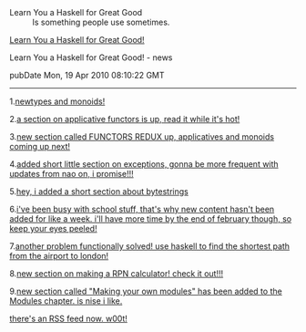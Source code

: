 
<dl>
  <dt>Learn You a Haskell for Great Good</dt>
  <dd>Is something people use sometimes.</dd>
</dl>



[Learn You a Haskell for Great Good!](http://learnyouahaskell.com)

Learn You a Haskell for Great Good! - news

pubDate Mon, 19 Apr 2010 08:10:22 GMT

---

1.[newtypes and monoids!](http://learnyouahaskell.com/chapters)

2.[a section on applicative functors is up, read it while it's hot!](http://learnyouahaskell.com/chapters)
       
3.[new section called FUNCTORS REDUX up, applicatives and monoids coming up next!](http://learnyouahaskell.com/chapters)

4.[added short little section on exceptions, gonna be more frequent with updates from nao on, i promise!!!](http://learnyouahaskell.com/chapters)
        
5.[hey, i added a short section about bytestrings](http://learnyouahaskell.com/chapters)
        
6.[i've been busy with school stuff, that's why new content hasn't been added for like a week. i'll have more time by the end of february though, so keep your eyes peeled!](http://learnyouahaskell.com/chapters)
        
        
7.[another problem functionally solved! use haskell to find the shortest path from the airport to london!](http://learnyouahaskell.com/chapters)
        
        
8.[new section on making a RPN calculator! check it out!!!](http://learnyouahaskell.com/chapters)
       
       
9.[new section called "Making your own modules" has been added to the Modules chapter. is nise i like.](http://learnyouahaskell.com/chapters)
        
        
[there's an RSS feed now. w00t!](http://learnyouahaskell.com/chapters)

